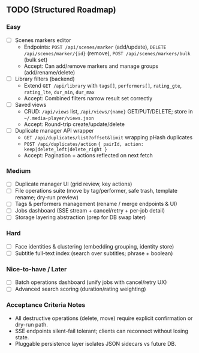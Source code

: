## TODO (Structured Roadmap)

### Easy
- [ ] Scenes markers editor
  - Endpoints: `POST /api/scenes/marker` (add/update), `DELETE /api/scenes/marker/{id}` (remove), `POST /api/scenes/markers/bulk` (bulk set)
  - Accept: Can add/remove markers and manage groups (add/rename/delete)
- [ ] Library filters (backend)
  - Extend `GET /api/library` with `tags[]`, `performers[]`, `rating_gte`, `rating_lte`, `dur_min`, `dur_max`
  - Accept: Combined filters narrow result set correctly
- [ ] Saved views
  - CRUD: `/api/views` list, `/api/views/{name}` GET/PUT/DELETE; store in `~/.media-player/views.json`
  - Accept: Round-trip create/update/delete
- [ ] Duplicate manager API wrapper
  - `GET /api/duplicates/list?offset&limit` wrapping pHash duplicates
  - `POST /api/duplicates/action` `{ pairId, action: keep|delete_left|delete_right }`
  - Accept: Pagination + actions reflected on next fetch

### Medium
- [ ] Duplicate manager UI (grid review, key actions)
- [ ] File operations suite (move by tag/performer, safe trash, template rename; dry-run preview)
- [ ] Tags & performers management (rename / merge endpoints & UI)
- [ ] Jobs dashboard (SSE stream + cancel/retry + per-job detail)
- [ ] Storage layering abstraction (prep for DB swap later)

### Hard
- [ ] Face identities & clustering (embedding grouping, identity store)
- [ ] Subtitle full-text index (search over subtitles; phrase + boolean)

### Nice-to-have / Later
- [ ] Batch operations dashboard (unify jobs with cancel/retry UX)
- [ ] Advanced search scoring (duration/rating weighting)

### Acceptance Criteria Notes
- All destructive operations (delete, move) require explicit confirmation or dry-run path.
- SSE endpoints silent-fail tolerant; clients can reconnect without losing state.
- Pluggable persistence layer isolates JSON sidecars vs future DB.



